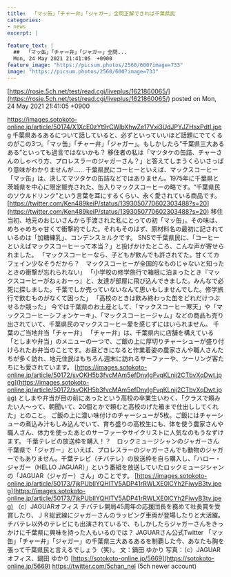 ```yaml
---
title:  「マッ缶」「チャー弁」「ジャガー」全問正解できれば千葉県民  
categories:
- news
excerpt: |
  
feature_text: |
  ##  「マッ缶」「チャー弁」「ジャガー」全問...
  Mon, 24 May 2021 21:41:05  +0900
feature_image: "https://picsum.photos/2560/600?image=733"
image: "https://picsum.photos/2560/600?image=733"
---
```


[https://rosie.5ch.net/test/read.cgi/liveplus/1621860065/](https://rosie.5ch.net/test/read.cgi/liveplus/1621860065/)
posted on Mon, 24 May 2021 21:41:05  +0900

<!--more-->

https://images.sotokoto-online.jp/article/50174/X1XcE0zYt9rCWlbXhwZe17Vxi3UdJPYJZHsxPdtI.jpeg 千葉県あるあるについて話していると、必ずといっていいほど話題にでてくるのがこの3つ。「マッ缶」「チャー弁」「ジャガー」。もしかしたら“千葉県三大あるある”といっても過言ではないかも？ 移住者の私は「マツタケの缶詰、チャーさんのしゃべり方、プロレスラーのジャガーさん？」と答えてしまうくらいさっぱり意味がわかりませんが…… 千葉県民にコーヒーといえば、マックスコーヒー 「マッ缶」は、決してマツタケの缶詰などではありません。1975年に千葉県と茨城県を中心に限定販売された、缶入りマックスコーヒーの略です。“千葉県民のソウルドリンク”という言葉を耳にするくらい、永く愛されている商品です。 [https://twitter.com/Ken489keiP/status/1393050770602303488?s=20](https://twitter.com/Ken489keiP/status/1393050770602303488?s=20) 移住当初、地元のおじいさんから手渡された私にとっての初「マッ缶」。その味は、めちゃめちゃ甘くて衝撃的でした。それもそのはず、原材料名の最初に記されているのは「加糖練乳」、コンデンスミルクです。 SNSで千葉県民に、「コーヒーといえばマックスコーヒーって本当？」と投げかけたところ、こんな声が寄せられました。 「マックスコーヒーなら、子どもが飲んでも許されてた。甘くてカフェイン少なそうだから？　マックスコーヒーが全国的なものじゃないと知ったときの衝撃が忘れられない」 「小学校の修学旅行で箱根に泊まったとき『マックスコーヒーがねぇおーっ』と、友達が部屋に飛び込んできました。みんなで必死に探しました。千葉でしか売っていないなんて思いもしませんでした。修学旅行で飲むものがなくて困った」 「高校のときは飲み終わった缶をどれだけつぶせるか競った」 今では千葉県のお土産として、「マックスコーヒー寒天」や「マックスコーヒーシフォンケーキ」、「マックスコーヒージャム」などの商品も売り出されていて、千葉県民のマックスコーヒー愛を感じずにはいられません。 千葉のご当地弁当「チャー弁」 「チャー弁」は、千葉県内に店舗を構えている「としまや弁当」のメニューの一つで、ご飯の上に厚切りチャーシューが盛り付けられたお弁当のことです。お昼どきになると作業着姿の農家さんや職人さんたちが多く訪れ、地元住民はもちろん週末に訪れるサーファーや、ツーリング客たちにも愛されています。 [https://images.sotokoto-online.jp/article/50172/svOKH5b3fvcMAm5efDnyIgFvqKLnij2CTbvXqDwt.jpeg](https://images.sotokoto-online.jp/article/50172/svOKH5b3fvcMAm5efDnyIgFvqKLnij2CTbvXqDwt.jpeg) としまや弁当が目の前にあったという高校の卒業生いわく、「クラスで頼みたい人〜って、朝聞いて、20個とかで頼むと高校のげた箱まで仕出ししてくれた」とのこと。 ご飯の上に濃い味付けのチャーシューが5枚。ご飯にはチャーシューの煮込み汁もしみ込んでいて、育ち盛りの高校生にも、体を使う農家さんや職人さん、体力を使ったあとのサーファーやサイクリストに人気なのもうなずけます。 千葉テレビの放送枠を購入！？　ロックミュージシャンのジャガーさん 千葉県で「ジャガー」といえば、プロレスラーのジャガーさんでも動物のジャガーでもありません。千葉テレビ（チバテレ）の放送枠を自ら購入し、「ハロー・ジャガー（HELLO JAGUAR）」という番組を放送していたロックミュージシャンの「JAGUAR（ジャガー）さん」のことです。 [https://images.sotokoto-online.jp/article/50173/7jkPUbIIYQHlTV5ADP41rRWLXE0lCYh2FiwyB3ty.jpeg](https://images.sotokoto-online.jp/article/50173/7jkPUbIIYQHlTV5ADP41rRWLXE0lCYh2FiwyB3ty.jpeg) （c）JAGUARオフィス チバテレ開局45周年の応援団長を務めて社長賞を受賞したり、ＪＲ総武線にジャガーさんのラッピング車両が登場したりと大活躍。チバテレ以外のテレビにも出演されているで、もしかしたらジャガーさんをきっかけに千葉県に興味を持った人もいるのでは？ JAGUARさん公式Twitter 「マッ缶」「チャー弁」「ジャガー」の千葉県三大あるあるを制覇した今、あなたも胸を張って千葉県民と言えるでしょう（笑）。 文：鍋田 ゆかり 写真：（c）JAGUARオフィス、鍋田 ゆかり [https://sotokoto-online.jp/5669](https://sotokoto-online.jp/5669) https://twitter.com/5chan_nel (5ch newer account)
